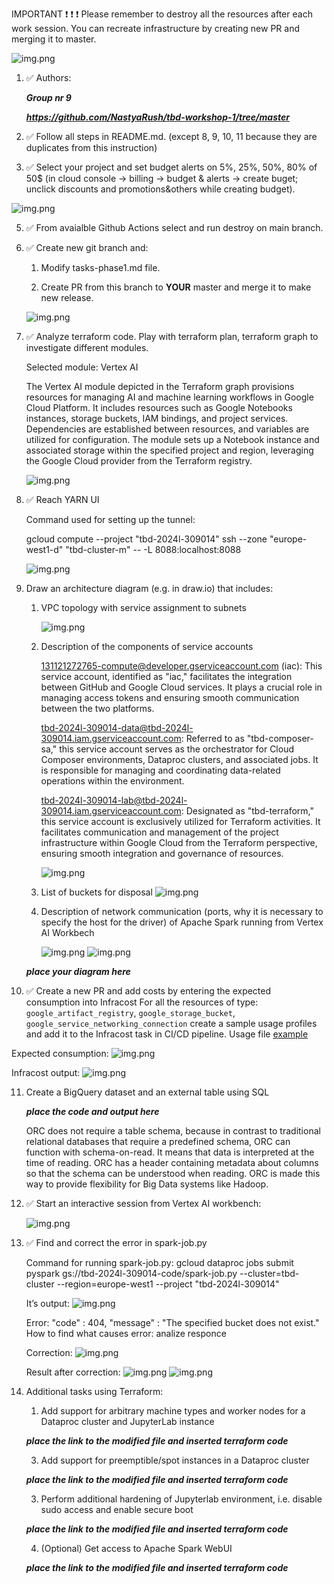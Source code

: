 IMPORTANT ❗ ❗ ❗ Please remember to destroy all the resources after each work session. You can recreate infrastructure by creating new PR and merging it to master.
  
![img.png](doc/figures/destroy.png)

1. ✅ Authors:

   ***Group nr 9***

   ***https://github.com/NastyaRush/tbd-workshop-1/tree/master***
   
2. ✅ Follow all steps in README.md. (except 8, 9, 10, 11 because they are duplicates from this instruction)

3. ✅ Select your project and set budget alerts on 5%, 25%, 50%, 80% of 50$ (in cloud console -> billing -> budget & alerts -> create buget; unclick discounts and promotions&others while creating budget).

  ![img.png](doc/figures/discounts.png)

5. ✅ From avaialble Github Actions select and run destroy on main branch.
   
6. ✅ Create new git branch and:
    1. Modify tasks-phase1.md file.
    
    2. Create PR from this branch to **YOUR** master and merge it to make new release. 
    
    ![img.png](photos/successfull_release)


7. ✅ Analyze terraform code. Play with terraform plan, terraform graph to investigate different modules.

   Selected module: Vertex AI

   
   The Vertex AI module depicted in the Terraform graph provisions resources for managing AI and machine learning workflows in Google Cloud Platform. It includes resources such as Google Notebooks instances, storage buckets, IAM bindings, and project services. Dependencies are established between resources, and variables are utilized for configuration. The module sets up a Notebook instance and associated storage within the specified project and region, leveraging the Google Cloud provider from the Terraform registry.
   
    ![img.png](photos/vertex-ai-graph.png)
   
9. ✅ Reach YARN UI
   
   Command used for setting up the tunnel:

   gcloud compute --project "tbd-2024l-309014" ssh --zone "europe-west1-d" "tbd-cluster-m" -- -L 8088:localhost:8088

   ![img.png](photos/yarn-ui.png)
   
11. Draw an architecture diagram (e.g. in draw.io) that includes:
    1. VPC topology with service assignment to subnets
   
       
       ![img.png](photos/vpc-topology.png)
    2. Description of the components of service accounts
  
       131121272765-compute@developer.gserviceaccount.com (iac): This service account, identified as "iac," facilitates the integration between GitHub and Google Cloud services. It plays a crucial role in managing access tokens and ensuring smooth communication between the two platforms.
   
       
       tbd-2024l-309014-data@tbd-2024l-309014.iam.gserviceaccount.com: Referred to as "tbd-composer-sa," this service account serves as the orchestrator for Cloud Composer environments, Dataproc clusters, and associated jobs. It is responsible for managing and coordinating data-related operations within the environment.
   
       
       tbd-2024l-309014-lab@tbd-2024l-309014.iam.gserviceaccount.com: Designated as "tbd-terraform," this service account is exclusively utilized for Terraform activities. It facilitates communication and management of the project infrastructure within Google Cloud from the Terraform perspective, ensuring smooth integration and governance of resources.

       ![img.png](photos/service-accounts.png)
       
    4. List of buckets for disposal
       ![img.png](photos/buckets.png)
       
    5. Description of network communication (ports, why it is necessary to specify the host for the driver) of Apache Spark running from Vertex AI Workbech
  
       ![img.png](photos/ips.png)
       ![img.png](photos/ports.png)
  
    ***place your diagram here***

12. ✅ Create a new PR and add costs by entering the expected consumption into Infracost
For all the resources of type: `google_artifact_registry`, `google_storage_bucket`, `google_service_networking_connection`
create a sample usage profiles and add it to the Infracost task in CI/CD pipeline. Usage file [example](https://github.com/infracost/infracost/blob/master/infracost-usage-example.yml) 

  Expected consumption:
   ![img.png](photos/infracost_expected_consumption.jpg)

  Infracost output:
   ![img.png](photos/infracost_plan.png)

11. Create a BigQuery dataset and an external table using SQL
    
    ***place the code and output here***
   
    ORC does not require a table schema, because in contrast to traditional relational databases that require a predefined schema, ORC can function with schema-on-read. It means that data is interpreted at the time of reading. ORC has a header containing metadata about columns so that the schema can be understood when reading. ORC is made this way to provide flexibility for Big Data systems like Hadoop.

  
12. ✅ Start an interactive session from Vertex AI workbench:
    
    ![img.png](photos/interactive_session.jpg)
   
13. ✅ Find and correct the error in spark-job.py

    Command for running spark-job.py:
    gcloud dataproc jobs submit pyspark gs://tbd-2024l-309014-code/spark-job.py --cluster=tbd-cluster --region=europe-west1 --project "tbd-2024l-309014"

    It’s output:
    ![img.png](photos/spark-job-error.jpg)

    Error: "code" : 404, "message" : "The specified bucket does not exist."
    How to find what causes error: analize responce

    Correction:
    ![img.png](photos/spark-job-correction.jpg)

    Result after correction:
    ![img.png](photos/spark-job-result-1.jpg)
    ![img.png](photos/spark-job-result-2.jpg)

14. Additional tasks using Terraform:

    1. Add support for arbitrary machine types and worker nodes for a Dataproc cluster and JupyterLab instance

    ***place the link to the modified file and inserted terraform code***
    
    3. Add support for preemptible/spot instances in a Dataproc cluster

    ***place the link to the modified file and inserted terraform code***
    
    3. Perform additional hardening of Jupyterlab environment, i.e. disable sudo access and enable secure boot
    
    ***place the link to the modified file and inserted terraform code***

    4. (Optional) Get access to Apache Spark WebUI

    ***place the link to the modified file and inserted terraform code***
